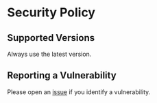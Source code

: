 # Security Policy

## Supported Versions

Always use the latest version.

## Reporting a Vulnerability

Please open an [issue](https://github.com/tune-cloud/tune-cloud-api/issues) if you identify a vulnerability.
